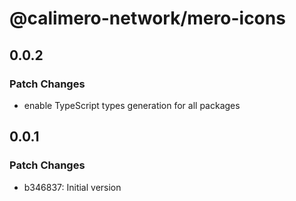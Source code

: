 # @calimero-network/mero-icons

## 0.0.2

### Patch Changes

- enable TypeScript types generation for all packages

## 0.0.1

### Patch Changes

- b346837: Initial version
